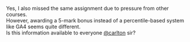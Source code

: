 Yes, I also missed the same assignment due to pressure from other courses.  
However, awarding a 5-mark bonus instead of a percentile-based system like GA4
seems quite different.  
Is this information available to everyone [@carlton](/u/carlton) sir?